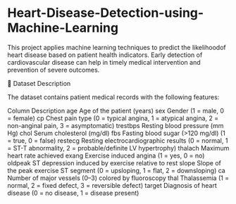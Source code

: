 # Heart-Disease-Detection-using-Machine-Learning
This project applies machine learning techniques to predict the likelihoodof heart disease based on patient health indicators. Early detection of cardiovascular disease can help in timely medical intervention and prevention of severe outcomes.

📂 Dataset Description

The dataset contains patient medical records with the following features:

Column	Description
age	Age of the patient (years)
sex	Gender (1 = male, 0 = female)
cp	Chest pain type (0 = typical angina, 1 = atypical angina, 2 = non-anginal pain, 3 = asymptomatic)
trestbps	Resting blood pressure (mm Hg)
chol	Serum cholesterol (mg/dl)
fbs	Fasting blood sugar (>120 mg/dl) (1 = true, 0 = false)
restecg	Resting electrocardiographic results (0 = normal, 1 = ST-T abnormality, 2 = probable/definite LV hypertrophy)
thalach	Maximum heart rate achieved
exang	Exercise induced angina (1 = yes, 0 = no)
oldpeak	ST depression induced by exercise relative to rest
slope	Slope of the peak exercise ST segment (0 = upsloping, 1 = flat, 2 = downsloping)
ca	Number of major vessels (0–3) colored by fluoroscopy
thal	Thalassemia (1 = normal, 2 = fixed defect, 3 = reversible defect)
target	Diagnosis of heart disease (0 = no disease, 1 = disease present)
